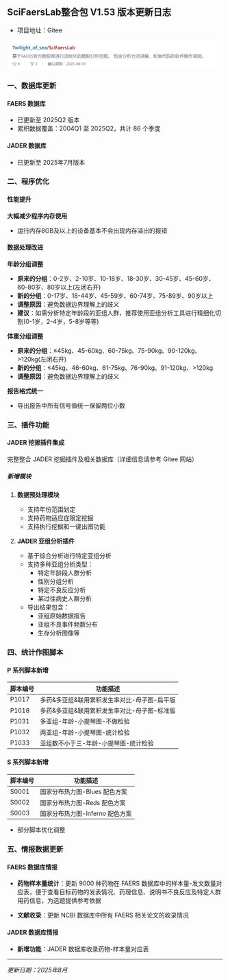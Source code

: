 ## SciFaersLab整合包 V1.53 版本更新日志
- 项目地址：Gitee  

<img src="../pic/Gitee长条形说明.png" alt="Gitee长条形说明" width="850"> 

### 一、数据库更新

#### FAERS 数据库
- 已更新至 2025Q2 版本
- 累积数据覆盖：2004Q1 至 2025Q2，共计 86 个季度

#### JADER 数据库
- 已更新至 2025年7月版本

### 二、程序优化

#### 性能提升
**大幅减少程序内存使用**
- 运行内存8GB及以上的设备基本不会出现内存溢出的报错
#### 数据处理改进
**年龄分组调整**
- **原来的分组**：0-2岁、2-10岁、10-18岁、18-30岁、30-45岁、45-60岁、60-80岁、80岁以上(左闭右开)
- **新的分组**：0-17岁、18-44岁、45-59岁、60-74岁、75-89岁、90岁以上
- **调整原因**：避免数据边界理解上的歧义
- **建议**：如需分析特定年龄段的亚组人群，推荐使用亚组分析工具进行精细化切割(0-1岁，2-4岁，5-8岁等等)

**体重分组调整**
- **原来的分组**：≤45kg、45-60kg、60-75kg、75-90kg、90-120kg、>120kg(左闭右开)
- **新的分组**：≤45kg、46-60kg、61-75kg、76-90kg、91-120kg、>120kg
- **调整原因**：避免数据边界理解上的歧义

**报告格式统一**
- 导出报告中所有信号值统一保留两位小数

### 三、插件功能

#### JADER 挖掘插件集成
完整整合 JADER 挖掘插件及相关数据库（详细信息请参考 Gitee 网站）

##### 新增模块
1. **数据预处理模块**
   - 支持年份范围划定
   - 支持药物适应症限定挖掘
   - 支持执行挖掘和一键出图功能

2. **JADER 亚组分析插件**
   - 基于综合分析进行特定亚组分析
   - 支持多种亚组分析类型：
     - 特定年龄段人群分析
     - 性别分组分析
     - 特定不良反应分析
     - 某过往病史人群分析
   - 导出结果包含：
     - 亚组原始数据报告
     - 亚组不良事件频数分布
     - 生存分析图像等

### 四、统计作图脚本

#### P 系列脚本新增

| 脚本编号 | 功能描述 |
|---------|---------|
| P1017 | 多药&多亚组&联用累积发生率对比-母子图-扁平版 |
| P1018 | 多药&多亚组&联用累积发生率对比-母子图-标准版 |
| P1031 | 多亚组-年龄-小提琴图-不做检验 |
| P1032 | 两亚组-年龄-小提琴图-统计检验 |
| P1033 | 亚组数不小于三-年龄-小提琴图-统计检验 |

#### S 系列脚本新增

| 脚本编号 | 功能描述 |
|---------|---------|
| S0001 | 国家分布热力图-Blues 配色方案 |
| S0002 | 国家分布热力图-Reds 配色方案 |
| S0003 | 国家分布热力图-Inferno 配色方案 |
- 部分脚本优化调整
### 五、情报数据更新

#### FAERS 数据库情报

- **药物样本量统计**：更新 9000 种药物在 FAERS 数据库中的样本量-发文数量对应表，便于查看目标药物的发表情况、药理信息、说明书不良反应及特定人群用药信息，为选题提供参考依据

- **文献收录**：更新 NCBI 数据库中所有 FAERS 相关论文的收录情况

#### JADER 数据库情报
- **新增功能**：JADER 数据库收录药物-样本量对应表

---

*更新日期：2025年8月*